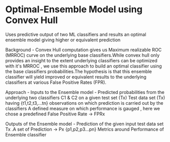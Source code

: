 # Optimal-Ensemble Model using Convex Hull
Uses predictive output of two ML classifiers and results an optimal ensemble model giving higher or equivalent prediction

Background -
Convex Hull computation gives us Maximum realizable ROC (MRROC) curve on the underlying base classifiers.While convex hull only provides an insight to the extent underlying classifiers can be optimized with it's MRROC , we use this approach to build an optimal classifier using the base classifiers probabilities.The hypothesis is that this ensemble classifier will yield improved or equivalent results to the underlying classifiers at various False Positive Rates (FPR).

Approach -
Inputs to the Ensemble model -
Predicted probabilities from the underlying two classifiers C1 & C2 on a given test set (Tx)
Test data set (Tx) having {t1,t2,t3,...tn} observations on which prediction is carried out by the classifiers
A defined measure on which performance is gauged , here we chose a predefined False Positive Rate → FPRx

Outputs of the Ensemble model -
Prediction of the given input test data set Tx .A set of Prediction → Px {p1,p2,p3...pn}
Metrics around Performance of Ensemble classifier  
